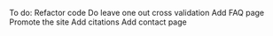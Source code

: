 To do:
Refactor code
Do leave one out cross validation
Add FAQ page
Promote the site
Add citations
Add contact page